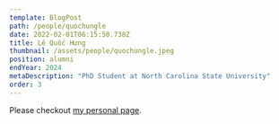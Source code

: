 ```yaml
---
template: BlogPost
path: /people/quochungle
date: 2022-02-01T06:15:50.738Z
title: Lê Quốc Hưng
thumbnail: /assets/people/quochungle.jpeg
position: alumni
endYear: 2024
metaDescription: "PhD Student at North Carolina State University"
order: 3
---
```


Please checkout [my personal page](https://www.linkedin.com/in/hunglequoc2001/).
